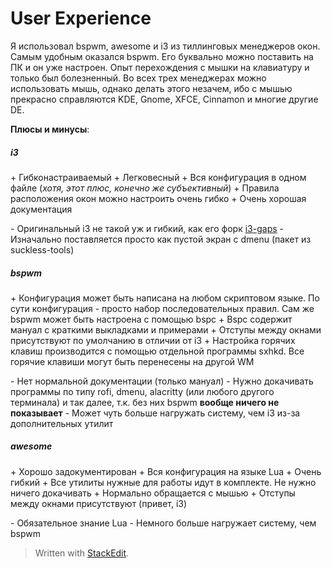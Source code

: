 # User Experience
Я использовал bspwm, awesome и i3 из тиллинговых менеджеров окон. Самым удобным оказался bspwm. Его буквально можно поставить на ПК и он уже настроен.
Опыт перехождения с мышки на клавиатуру и только был болезненный. Во всех трех менеджерах можно использовать мышь, однако делать этого незачем, ибо с мышью прекрасно справляются KDE, Gnome, XFCE, Cinnamon и многие другие DE.

**Плюсы и минусы**:
##### i3
\+ Гибконастраиваемый
\+ Легковесный
\+ Вся конфигурация в одном файле (*хотя, этот плюс, конечно же субъективный*)
\+ Правила расположения окон можно настроить очень гибко
\+ Очень хорошая документация

\- Оригинальный i3 не такой уж и гибкий, как его форк [i3-gaps](https://github.com/Airblader/i3)
\- Изначально поставляется просто как пустой экран с dmenu (пакет из suckless-tools)

##### bspwm
\+ Конфигурация может быть написана на любом скриптовом языке. По сути конфигурация - просто набор последовательных правил. Сам же bspwm может быть настроена с помощью bspc
\+ Bspc содержит мануал с краткими выкладками и примерами
\+ Отступы между окнами присутствуют по умолчанию в отличии от i3
\+ Настройка горячих клавиш производится с помощью отдельной программы sxhkd. Все горячие клавиши могут быть перенесены на другой WM

\- Нет нормальной документации (только мануал)
\- Нужно докачивать программы по типу rofi, dmenu, alacritty (или любого другого терминала) и так далее, т.к. без них bspwm **вообще ничего не показывает**
\- Может чуть больше нагружать систему, чем i3 из-за дополнительных утилит

##### awesome
\+ Хорошо задокументирован
\+ Вся конфигурация на языке Lua
\+ Очень гибкий
\+ Все утилиты нужные для работы идут в комплекте. Не нужно ничего докачивать
\+ Нормально обращается с мышью
\+ Отступы между окнами присутствуют (привет, i3)

\- Обязательное знание Lua
\- Немного больше нагружает систему, чем bspwm

> Written with [StackEdit](https://stackedit.io/).
<!--stackedit_data:
eyJoaXN0b3J5IjpbMTI3MzcxMzk1OF19
-->
